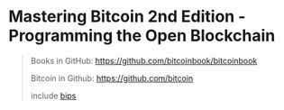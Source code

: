 # Mastering Bitcoin 2nd Edition - Programming the Open Blockchain



> Books in GitHub:  <https://github.com/bitcoinbook/bitcoinbook>
>
> Bitcoin in Github: https://github.com/bitcoin
>
> include [bips](https://github.com/bitcoin/bips)


